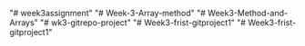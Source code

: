 "# week3assignment" 
"# Week-3-Array-method" 
"# Week3-Method-and-Arrays" 
"# wk3-gitrepo-project" 
"# Week3-frist-gitproject1" 
"# Week3-frist-gitproject1" 
